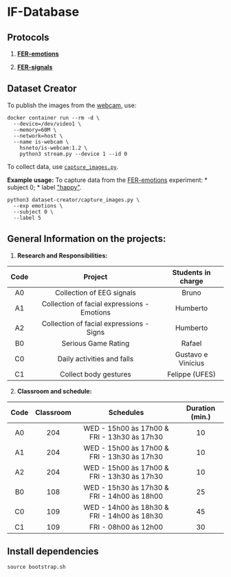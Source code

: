 # IF-Database

## Protocols

1. **[FER-emotions](protocols/FER-emotions)**

2. **[FER-signals](protocols/FER-signals)**

## Dataset Creator

To publish the images from the [webcam](https://github.com/hsneto/is-webcam), use:

```
docker container run --rm -d \
  --device=/dev/video1 \
  --memory=60M \
  --network=host \
  --name is-webcam \
    hsneto/is-webcam:1.2 \
    python3 stream.py --device 1 --id 0
```

To collect data, use [`capture_images.py`](dataset-creator/capture_images.py). 

**Example usage:** To capture data from the [FER-emotions](protocols/FER-emotions) experiment:
    * subject 0;
    * label ["happy"](dataset-creator/labels.json).

```
python3 dataset-creator/capture_images.py \
  --exp emotions \
  --subject 0 \
  --label 5
```

## General Information on the projects:

1. **Research and Responsibilities:**

| Code 	|                   Project                   	| Students in charge 	|
|:----:	|:-------------------------------------------:	|:------------------:	|
|  A0  	|          Collection of EEG signals          	|        Bruno       	|
|  A1  	| Collection of facial expressions - Emotions 	|      Humberto      	|
|  A2  	|   Collection of facial expressions - Signs  	|      Humberto      	|
|  B0  	|             Serious Game Rating             	|       Rafael       	|
|  C0  	|          Daily activities and falls         	| Gustavo e Vinícius 	|
|  C1  	|            Collect body gestures            	|   Felippe (UFES)   	|


2. **Classroom and schedule:**

| Code 	| Classroom 	|                  Schedules                  	| Duration (min.) 	|
|:----:	|:---------:	|:-------------------------------------------:	|:---------------:	|
|  A0  	|    204    	| WED - 15h00 às 17h00 & FRI - 13h30 às 17h30 	|        10       	|
|  A1  	|    204    	| WED - 15h00 às 17h00 & FRI - 13h30 às 17h30 	|        10       	|
|  A2  	|    204    	| WED - 15h00 às 17h00 & FRI - 13h30 às 17h30 	|        10       	|
|  B0  	|    108    	| WED - 15h30 às 17h30 & FRI - 14h00 às 18h00 	|        25       	|
|  C0  	|    109    	| WED - 14h00 às 18h30 & FRI - 14h00 às 18h30 	|        45       	|
|  C1  	|    109    	|             FRI - 08h00 às 12h00            	|        30       	|


## Install dependencies
```
source bootstrap.sh
```
